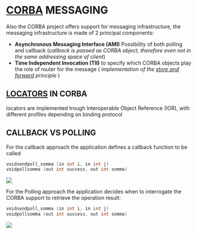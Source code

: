 # [CORBA](https://www.corba.org/) MESSAGING

Also the CORBA project offers support for messaging infrastructure, the messaging infrastructure is made of 2 principal components:



- **Asynchronous Messaging Interface (AMI)** Possibility of both polling and callback (*callback is passed as CORBA object, therefore even not in the same addressing space of client*)
- **Time Independent Invocation (TII)** to specify which CORBA objects play the role of router for the message ( *implementation of the [store and forward](MESSAGING.md#PROTOCOL%20ASPECTS) principle* )
## [LOCATORS](MESSAGING.md#LOCATORS) IN CORBA

locators are implemented trough Interoperable Object Reference (IOR), with different profiles depending on binding protocol

## CALLBACK VS POLLING

For the callback approach the application defines a callback function to be called 

```c
voidsendpoll_somma (in int i, in int j)
voidpollsomma (out int success, out int somma)
```

![](Pasted%20image%2020240616160030.png)

For the Polling approach the application decides when to interrogate the CORBA support to retrieve the operation result:

```c
voidsendpoll_somma (in int i, in int j)
voidpollsomma (out int success, out int somma)
```

![](Pasted%20image%2020240616160048.png)